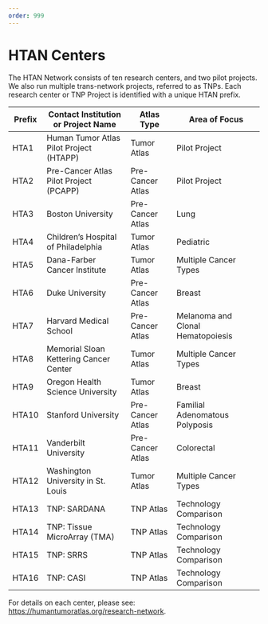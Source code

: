 ```yaml
---
order: 999
---
```


# HTAN Centers

The HTAN Network consists of ten research centers, and two pilot projects. We also run multiple trans-network projects, referred to as TNPs. Each research center or TNP Project is identified with a unique HTAN prefix.

| Prefix | Contact Institution or Project Name     | Atlas Type       | Area of Focus                     |
| ------ | --------------------------------------- | ---------------- | --------------------------------- |
| HTA1   | Human Tumor Atlas Pilot Project (HTAPP) | Tumor Atlas      | Pilot Project                     |
| HTA2   | Pre-Cancer Atlas Pilot Project (PCAPP)  | Pre-Cancer Atlas | Pilot Project                     |
| HTA3   | Boston University                       | Pre-Cancer Atlas | Lung                              |
| HTA4   | Children’s Hospital of Philadelphia     | Tumor Atlas      | Pediatric                         |
| HTA5   | Dana-Farber Cancer Institute            | Tumor Atlas      | Multiple Cancer Types             |
| HTA6   | Duke University                         | Pre-Cancer Atlas | Breast                            |
| HTA7   | Harvard Medical School                  | Pre-Cancer Atlas | Melanoma and Clonal Hematopoiesis |
| HTA8   | Memorial Sloan Kettering Cancer Center  | Tumor Atlas      | Multiple Cancer Types             |
| HTA9   | Oregon Health Science University        | Tumor Atlas      | Breast                            |
| HTA10  | Stanford University                     | Pre-Cancer Atlas | Familial Adenomatous Polyposis    |
| HTA11  | Vanderbilt University                   | Pre-Cancer Atlas | Colorectal                        |
| HTA12  | Washington University in St. Louis      | Tumor Atlas      | Multiple Cancer Types             |
| HTA13  | TNP: SARDANA                            | TNP Atlas        | Technology Comparison             |
| HTA14  | TNP: Tissue MicroArray (TMA)            | TNP Atlas        | Technology Comparison             |
| HTA15  | TNP: SRRS                               | TNP Atlas        | Technology Comparison             |
| HTA16  | TNP: CASI                               | TNP Atlas        | Technology Comparison             |

For details on each center, please see: https://humantumoratlas.org/research-network.
